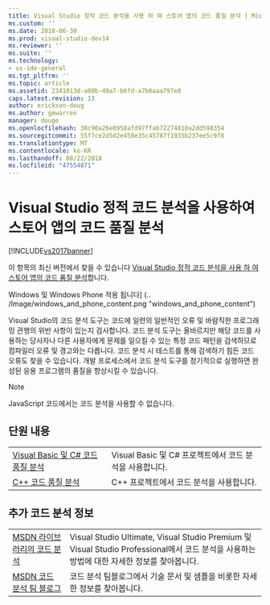 ```yaml
---
title: Visual Studio 정적 코드 분석을 사용 하 여 스토어 앱의 코드 품질 분석 | Microsoft Docs
ms.custom: ''
ms.date: 2018-06-30
ms.prod: visual-studio-dev14
ms.reviewer: ''
ms.suite: ''
ms.technology:
- vs-ide-general
ms.tgt_pltfrm: ''
ms.topic: article
ms.assetid: 2341013d-a08b-49a7-b6fd-a7b6aaa797e0
caps.latest.revision: 13
author: erickson-doug
ms.author: gewarren
manager: douge
ms.openlocfilehash: 38c90a26e0958afd97ffab72274810a2dd598354
ms.sourcegitcommit: 55f7ce2d5d2e458e35c45787f1935b237ee5c9f8
ms.translationtype: MT
ms.contentlocale: ko-KR
ms.lasthandoff: 08/22/2018
ms.locfileid: "47554871"
---
```

# <a name="analyze-the-code-quality-of-store-apps-using-visual-studio-static-code-analysis"></a>Visual Studio 정적 코드 분석을 사용하여 스토어 앱의 코드 품질 분석
[!INCLUDE[vs2017banner](../includes/vs2017banner.md)]

이 항목의 최신 버전에서 찾을 수 있습니다 [Visual Studio 정적 코드 분석을 사용 하 여 스토어 앱의 코드 품질 분석](https://docs.microsoft.com/visualstudio/test/analyze-the-code-quality-of-store-apps-using-visual-studio-static-code-analysis)합니다.  
  
Windows 및 Windows Phone 적용 됩니다] (.. /Image/windows_and_phone_content.png "windows_and_phone_content")  
  
 Visual Studio의 코드 분석 도구는 코드에 일련의 일반적인 오류 및 바람직한 프로그래밍 관행의 위반 사항이 있는지 검사합니다. 코드 분석 도구는 올바르지만 해당 코드를 사용하는 당사자나 다른 사용자에게 문제를 일으킬 수 있는 특정 코드 패턴을 검색하므로 컴파일러 오류 및 경고와는 다릅니다. 코드 분석 시 테스트를 통해 검색하기 힘든 코드 오류도 찾을 수 있습니다. 개발 프로세스에서 코드 분석 도구를 정기적으로 실행하면 완성된 응용 프로그램의 품질을 향상시킬 수 있습니다.  
  
> [!NOTE]
>  JavaScript 코드에서는 코드 분석을 사용할 수 없습니다.  
  
## <a name="in-this-section"></a>단원 내용  
  
|||  
|-|-|  
|[Visual Basic 및 C# 코드 품질 분석](../test/analyze-visual-basic-and-csharp-code-quality-in-store-apps-using-visual-studio-static-code-analysis.md)|Visual Basic 및 C# 프로젝트에서 코드 분석을 사용합니다.|  
|[C++ 코드 품질 분석](../test/analyze-cpp-code-quality-of-store-apps-using-visual-studio-static-code-analysis.md)|C++ 프로젝트에서 코드 분석을 사용합니다.|  
  
## <a name="more-code-analysis-info"></a>추가 코드 분석 정보  
  
|||  
|-|-|  
|[MSDN 라이브러리의 코드 분석](http://go.microsoft.com/fwlink/?LinkID=227580)|Visual Studio Ultimate, Visual Studio Premium 및 Visual Studio Professional에서 코드 분석을 사용하는 방법에 대한 자세한 정보를 찾아봅니다.|  
|[MSDN 코드 분석 팀 블로그](http://go.microsoft.com/fwlink/?LinkId=227200)|코드 분석 팀블로그에서 기술 문서 및 샘플을 비롯한 자세한 정보를 찾아봅니다.|



